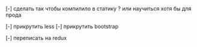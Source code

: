 [-] сделать так чтобы компилило в статику ? или научиться хотя бы для прода

[-] прикрутить less
[-] прикрутить bootstrap

[-] переписать на redux